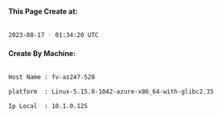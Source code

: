 
   
#### This Page Create at:

```bash

2023-08-17 - 01:34:20 UTC

```

#### Create By Machine:

```bash

Host Name : fv-az247-528

platform  : Linux-5.15.0-1042-azure-x86_64-with-glibc2.35

Ip Local  : 10.1.0.125

```

